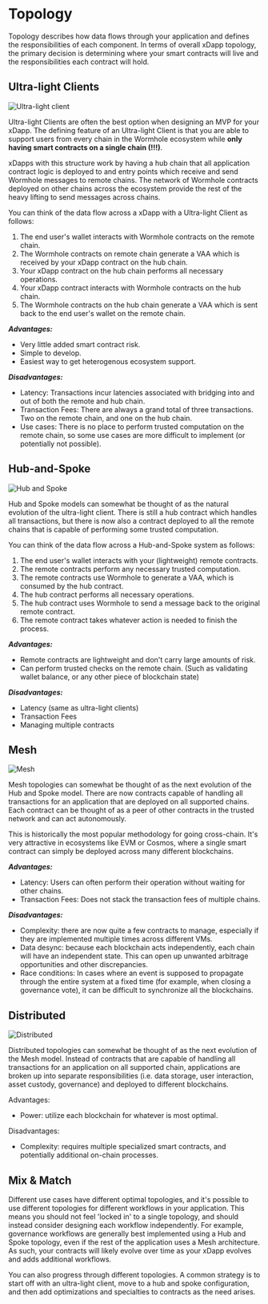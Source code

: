 # Topology

Topology describes how data flows through your application and defines the responsibilities of each component. In terms of overall xDapp topology, the primary decision is determining where your smart contracts will live and the responsibilities each contract will hold.

## Ultra-light Clients

![Ultra-light client](../../diagrams/images/ultralight_2.png "Ultra Light Clients")

Ultra-light Clients are often the best option when designing an MVP for your xDapp. The defining feature of an Ultra-light Client is that you are able to support users from every chain in the Wormhole ecosystem while **only having smart contracts on a single chain (!!!)**.

xDapps with this structure work by having a hub chain that all application contract logic is deployed to and entry points which receive and send Wormhole messages to remote chains. The network of Wormhole contracts deployed on other chains across the ecosystem provide the rest of the heavy lifting to send messages across chains.

You can think of the data flow across a xDapp with a Ultra-light Client as follows:

1. The end user's wallet interacts with Wormhole contracts on the remote chain.
2. The Wormhole contracts on remote chain generate a VAA which is received by your xDapp contract on the hub chain.
3. Your xDapp contract on the hub chain performs all necessary operations.
4. Your xDapp contract interacts with Wormhole contracts on the hub chain.
5. The Wormhole contracts on the hub chain generate a VAA which is sent back to the end user's wallet on the remote chain.

**_Advantages:_**

- Very little added smart contract risk.
- Simple to develop.
- Easiest way to get heterogenous ecosystem support.

**_Disadvantages:_**

- Latency: Transactions incur latencies associated with bridging into and out of both the remote and hub chain.
- Transaction Fees: There are always a grand total of three transactions. Two on the remote chain, and one on the hub chain.
- Use cases: There is no place to perform trusted computation on the remote chain, so some use cases are more difficult to implement (or potentially not possible).

## Hub-and-Spoke

![Hub and Spoke](../../diagrams/images/hub_and_spoke.PNG "Hub and Spoke")

Hub and Spoke models can somewhat be thought of as the natural evolution of the ultra-light client. There is still a hub contract which handles all transactions, but there is now also a contract deployed to all the remote chains that is capable of performing some trusted computation.

You can think of the data flow across a Hub-and-Spoke system as follows:

1. The end user's wallet interacts with your (lightweight) remote contracts.
2. The remote contracts perform any necessary trusted computation.
3. The remote contracts use Wormhole to generate a VAA, which is consumed by the hub contract.
4. The hub contract performs all necessary operations.
5. The hub contract uses Wormhole to send a message back to the original remote contract.
6. The remote contract takes whatever action is needed to finish the process.

**_Advantages:_**

- Remote contracts are lightweight and don't carry large amounts of risk.
- Can perform trusted checks on the remote chain. (Such as validating wallet balance, or any other piece of blockchain state)

**_Disadvantages:_**

- Latency (same as ultra-light clients)
- Transaction Fees
- Managing multiple contracts

## Mesh

![Mesh](../../diagrams/images/mesh.PNG "Mesh")

Mesh topologies can somewhat be thought of as the next evolution of the Hub and Spoke model. There are now contracts capable of handling all transactions for an application that are deployed on all supported chains. Each contract can be thought of as a peer of other contracts in the trusted network and can act autonomously.

This is historically the most popular methodology for going cross-chain. It's very attractive in ecosystems like EVM or Cosmos, where a single smart contract can simply be deployed across many different blockchains.

**_Advantages:_**

- Latency: Users can often perform their operation without waiting for other chains.
- Transaction Fees: Does not stack the transaction fees of multiple chains.

**_Disadvantages:_**

- Complexity: there are now quite a few contracts to manage, especially if they are implemented multiple times across different VMs.
- Data desync: because each blockchain acts independently, each chain will have an independent state. This can open up unwanted arbitrage opportunities and other discrepancies.
- Race conditions: In cases where an event is supposed to propagate through the entire system at a fixed time (for example, when closing a governance vote), it can be difficult to synchronize all the blockchains.

## Distributed

![Distributed](../../diagrams/images/distributed.PNG "Distributed")

Distributed topologies can somewhat be thought of as the next evolution of the Mesh model. Instead of contracts that are capable of handling all transactions for an application on all supported chain, applications are broken up into separate responsibilities (i.e. data storage, user interaction, asset custody, governance) and deployed to different blockchains.

Advantages:

- Power: utilize each blockchain for whatever is most optimal.

Disadvantages:

- Complexity: requires multiple specialized smart contracts, and potentially additional on-chain processes.

## Mix & Match

Different use cases have different optimal topologies, and it's possible to use different topologies for different workflows in your application. This means you should not feel 'locked in' to a single topology, and should instead consider designing each workflow independently. For example, governance workflows are generally best implemented using a Hub and Spoke topology, even if the rest of the application uses a Mesh architecture. As such, your contracts will likely evolve over time as your xDapp evolves and adds additional workflows.

You can also progress through different topologies. A common strategy is to start off with an ultra-light client, move to a hub and spoke configuration, and then add optimizations and specialties to contracts as the need arises.
